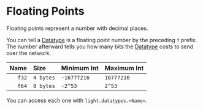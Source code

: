 # Floating Points

Floating points represent a number with decimal places.

You can tell a [Datatype](../index.md#what-is-a-datatype) is a floating point number by the preceding `f` prefix. The number afterward
tells you how many bits the [Datatype](../index.md#what-is-a-datatype) costs to send over the network.

| Name   | Size      | Minimum Int    | Maximum Int   |
| -----: | :-------- | -------------- | ------------- |
| `f32`  | `4 bytes` | `−16777216`    | `16777216`    |
| `f64`  | `8 bytes` | `-2^53`        | `2^53`        |

You can access each one with `light.datatypes.<Name>`.
